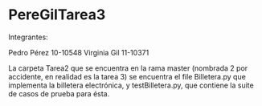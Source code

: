 # PereGilTarea3

Integrantes: 
             
  Pedro Pérez 10-10548
  Virginia Gil 11-10371
  
  La carpeta Tarea2 que se encuentra en la rama master (nombrada 2 por accidente, en realidad es la tarea 3) se encuentra 
  el file Billetera.py que implementa la billetera electrónica, y testBilletera.py, que contiene la suite de casos de prueba
  para ésta. 
